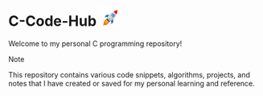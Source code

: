 <h1>C-Code-Hub <img src="Rocket.gif" alt="Rocket" width="38px" height = 38px"></h1>
<p>Welcome to my personal C programming repository!</p>

> [!NOTE]
> This repository contains various code snippets, algorithms, projects, and notes that I have created or saved for my personal learning and reference.
